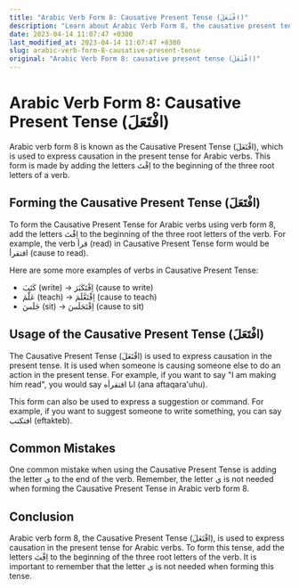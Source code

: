 ```yaml
---
title: "Arabic Verb Form 8: Causative Present Tense (افْتَعَلَ)"
description: "Learn about Arabic Verb Form 8, the causative present tense (افْتَعَلَ), which is used to express causation in the present tense for Arabic verbs."
date: 2023-04-14 11:07:47 +0300
last_modified_at: 2023-04-14 11:07:47 +0300
slug: arabic-verb-form-8-causative-present-tense
original: "Arabic Verb Form 8: causative present tense (افْتَعَلَ)"
---
```

# Arabic Verb Form 8: Causative Present Tense (افْتَعَلَ)

Arabic verb form 8 is known as the Causative Present Tense (افْتَعَلَ), which is used to express causation in the present tense for Arabic verbs. This form is made by adding the letters اِفْتَ to the beginning of the three root letters of a verb.

## Forming the Causative Present Tense (افْتَعَلَ)

To form the Causative Present Tense for Arabic verbs using verb form 8, add the letters اِفْتَ to the beginning of the three root letters of the verb. For example, the verb قرأ (read) in Causative Present Tense form would be افتقرأ (cause to read).

Here are some more examples of verbs in Causative Present Tense:

- كَتَبَ (write) → اِفْتَكَبَرَ (cause to write)
- عَلَّمَ (teach) → اِفْتَعَّلَمَ (cause to teach)
- جَلَسَ (sit) → اِفْتَجَلَسَ (cause to sit)

## Usage of the Causative Present Tense (افْتَعَلَ)

The Causative Present Tense (افْتَعَلَ) is used to express causation in the present tense. It is used when someone is causing someone else to do an action in the present tense. For example, if you want to say "I am making him read", you would say انا افتقرأه (ana aftaqara'uhu).

This form can also be used to express a suggestion or command. For example, if you want to suggest someone to write something, you can say افتكتب (eftakteb).

## Common Mistakes

One common mistake when using the Causative Present Tense is adding the letter ي to the end of the verb. Remember, the letter ي is not needed when forming the Causative Present Tense in Arabic verb form 8.

## Conclusion

Arabic verb form 8, the Causative Present Tense (افْتَعَلَ), is used to express causation in the present tense for Arabic verbs. To form this tense, add the letters اِفْتَ to the beginning of the three root letters of the verb. It is important to remember that the letter ي is not needed when forming this tense.